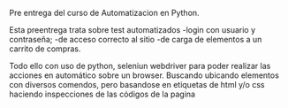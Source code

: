 Pre entrega del curso de Automatizacion en Python.

Esta preentrega trata sobre test automatizados 
-login con usuario y contraseña;
-de acceso correcto al sitio
-de carga de elementos a un carrito de compras.

Todo ello con uso de python, seleniun webdriver para poder realizar las acciones en automático sobre un browser.
Buscando ubicando elementos con diversos comendos, pero basandose en etiquetas de html y/o css haciendo inspecciones de las códigos de la pagina
